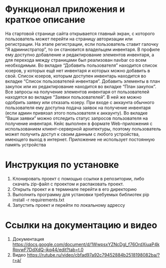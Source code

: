 # Функционал приложения и краткое описание
На стартовой странице сайта открывается главный экран, с которого пользователь может перейти на страницу авторизации или регистрации. На этапе регистрации, если пользователь ставит галочку “Я администратор”, то он становится владельцем инвентаря. В профиле ему доступно добавление и редактирование элементов инвентаря, а для перехода между страницами был реализован navbar со всем необходимым. Во вкладке “Добавить пользователя” находится список юзеров, у которых ещё нет инвентаря и которых можно добавить в свой. Список юзеров, которым доступен инвентарь находится во вкладке “Список пользователей инвентаря”. Добавить элементы в план закупок или их редактирование находится во вкладке “План закупок”. Все запросы на получение элементов инвентаря от пользователей находятся во вкладке “Заявки пользователей”. В ней же можно одобрить заявку или отказать юзеру. При входе с аккаунта обычного пользователя ему доступна подача заявок на получение инвентаря (если админ привязал этого пользователя к аккаунту). Во вкладке “Ваши заявки” можно отследить статус запросов пользователя на получение инвентаря. Кейс выполнен в формате Web-приложения с использованием клиент-серверной архитектуры, поэтому пользователь может получить доступ к своим данным с любого устройства, имеющего выход в интернет. Приложение не использует постоянную память устройства
# Инструкция по установке
1.	Клонировать проект с помощью ссылки в репозитории, либо скачать zip-файл с проектом и распаковать проект.
2.	Открыть проект и в терминале перейти в его директорию
3.	Выполнить программу для установки требуемых библиотек pip install -r requirements.txt
4.	Запустить проект и перейти по локальному адрессу
# Ссылки на документацию и видео
1.	Документация https://docs.google.com/document/d/1WwpsxYZNcDgl_f76OrdXiuaP4kRpvwF7DdXdQ-jkq44/edit?tab=t.0
2.	Видео https://rutube.ru/video/cbfad97a92c79452884b2518198082ba/?r=a/
